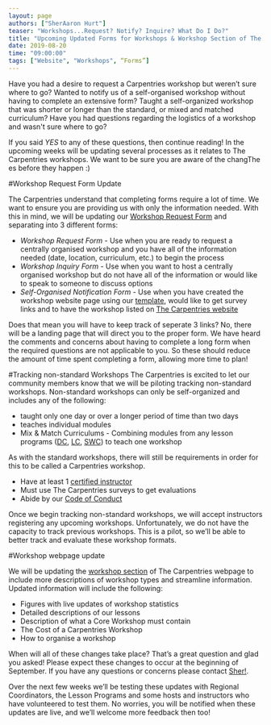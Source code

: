 ```yaml
---
layout: page
authors: ["SherAaron Hurt"]
teaser: "Workshops...Request? Notify? Inquire? What Do I Do?"
title: "Upcoming Updated Forms for Workshops & Workshop Section of The Carpentries Website"
date: 2019-08-20
time: "09:00:00"
tags: ["Website", "Workshops", “Forms”]
---
```


Have you had a desire to request a Carpentries workshop but weren’t sure where to go? Wanted to notify us of a self-organised workshop without having to complete an extensive form? Taught a self-organized workshop that was shorter or longer than the standard, or mixed and matched curriculum? Have you had questions regarding the logistics of a workshop and wasn't sure where to go? 

If you said *YES* to any of these questions, then continue reading! In the upcoming weeks will be updating several processes as it relates to The Carpentries workshops. We want to be sure you are aware of the changThe es before they happen :) 

#Workshop Request Form Update

The Carpentries understand that completing forms require a lot of time. We want to ensure you are providing us with only the information needed. With this in mind, we will be updating our [Workshop Request Form](https://amy.carpentries.org/forms/workshop/) and separating into 3 different forms: 

*  _Workshop Request Form_ - Use when you are ready to request a centrally organised workshop and you have all of the information needed (date, location, curriculum, etc.)  to begin the process
*  _Workshop Inquiry Form_ - Use when you  want to host a centrally organised workshop but do not have all of the information or would like to speak to someone to discuss options
* _Self-Organised Notification Form_ - Use when you have created the workshop website page using our [template](https://github.com/carpentries/workshop-template), would like to get survey links and to have the workshop listed on [The Carpentries website](https://carpentries.org/)

Does that mean you will have to keep track of seperate 3 links? No, there will be a landing page that will direct you to the proper form. We have heard the comments and concerns about having to complete a long form when the required questions are not applicable to you. So these should reduce the amount of time spent completing a form, allowing more time to plan! 

#Tracking non-standard Workshops
The Carpentries is excited to let our community members know that we will be piloting tracking non-standard workshops. Non-standard workshops can only be self-organized and includes any of the following:
* taught only one day or over a longer period of time than two days
* teaches individual modules 
* Mix &  Match Curriculums - Combining modules from any lesson programs ([DC](https://datacarpentry.org/lessons/), [LC](https://librarycarpentry.org/lessons/), [SWC](https://software-carpentry.org/lessons/)) to teach one workshop

As with the standard workshops, there will still be requirements in order for this to be called a Carpentries workshop. 
* Have at least 1 [certified instructor](https://carpentries.org/instructors/) 
* Must use The Carpentries surveys to get evaluations
* Abide by our [Code of Conduct](https://docs.carpentries.org/topic_folders/policies/code-of-conduct.html)

Once we begin tracking non-standard workshops, we will accept instructors registering any upcoming workshops. Unfortunately, we do not have the capacity to track previous workshops. This is a pilot, so we’ll be able to better track and evaluate these workshop formats.  

#Workshop webpage update

We will be updating the [workshop section](https://carpentries.org/workshops/) of The Carpentries webpage to  include more descriptions of workshop types and streamline information. Updated information will include the following:

* Figures with live updates of workshop statistics
* Detailed descriptions of our lessons
* Description of what a Core Workshop must contain
* The Cost of a Carpentries Workshop
* How to organise a workshop

When will all of these changes take place? That’s a great question and glad you asked! Please expect these changes to occur at the beginning of September. If you have any questions or concerns please contact [Sher!](mailto:sheraaron@carpentries.org). 

Over the next few weeks we’ll be testing these updates with Regional Coordinators, the Lesson Programs and some hosts and instructors who have volunteered to test them. No worries, you will be notified when these updates are live, and we’ll welcome more feedback then too!



